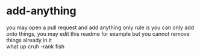 # add-anything
you may open a pull request and add anything
only rule is you can only add onto things, you may edit this readme for example but you cannot remove things already in it 
<br> what up cruh -rank fish
